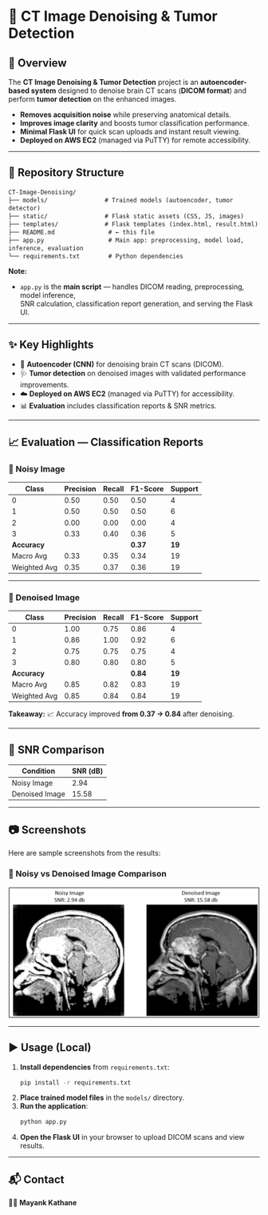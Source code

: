# 🧠 CT Image Denoising & Tumor Detection  

## 🌟 Overview  
The **CT Image Denoising & Tumor Detection** project is an **autoencoder-based system** designed to denoise brain CT scans (**DICOM format**) and perform **tumor detection** on the enhanced images.  

- **Removes acquisition noise** while preserving anatomical details.  
- **Improves image clarity** and boosts tumor classification performance.  
- **Minimal Flask UI** for quick scan uploads and instant result viewing.  
- **Deployed on AWS EC2** (managed via PuTTY) for remote accessibility.  

---

## 📂 Repository Structure  

```plaintext
CT-Image-Denoising/
├── models/                # Trained models (autoencoder, tumor detector)
├── static/                # Flask static assets (CSS, JS, images)
├── templates/             # Flask templates (index.html, result.html)
├── README.md               # ← this file
├── app.py                  # Main app: preprocessing, model load, inference, evaluation
└── requirements.txt        # Python dependencies
```

**Note:**  
- `app.py` is the **main script** — handles DICOM reading, preprocessing, model inference,  
  SNR calculation, classification report generation, and serving the Flask UI.  

---

## ✨ Key Highlights  

- 🧠 **Autoencoder (CNN)** for denoising brain CT scans (DICOM).  
- 🩺 **Tumor detection** on denoised images with validated performance improvements.  
- ☁️ **Deployed on AWS EC2** (managed via PuTTY) for accessibility.  
- 📊 **Evaluation** includes classification reports & SNR metrics.  

---

## 📈 Evaluation — Classification Reports  

### 🖤 Noisy Image  
| Class | Precision | Recall | F1-Score | Support |
|-------|-----------|--------|----------|---------|
| 0     | 0.50      | 0.50   | 0.50     | 4       |
| 1     | 0.50      | 0.50   | 0.50     | 6       |
| 2     | 0.00      | 0.00   | 0.00     | 4       |
| 3     | 0.33      | 0.40   | 0.36     | 5       |
| **Accuracy**   |           |        | **0.37** | **19** |
| Macro Avg | 0.33 | 0.35   | 0.34     | 19      |
| Weighted Avg | 0.35 | 0.37 | 0.36   | 19      |

---

### 🤍 Denoised Image  
| Class | Precision | Recall | F1-Score | Support |
|-------|-----------|--------|----------|---------|
| 0     | 1.00      | 0.75   | 0.86     | 4       |
| 1     | 0.86      | 1.00   | 0.92     | 6       |
| 2     | 0.75      | 0.75   | 0.75     | 4       |
| 3     | 0.80      | 0.80   | 0.80     | 5       |
| **Accuracy**   |           |        | **0.84** | **19** |
| Macro Avg | 0.85 | 0.82   | 0.83     | 19      |
| Weighted Avg | 0.85 | 0.84 | 0.84   | 19      |

**Takeaway:** 📈 Accuracy improved **from 0.37 → 0.84** after denoising.  

---

## 🔬 SNR Comparison  

| Condition     | SNR (dB) |
|---------------|----------|
| Noisy Image   | 2.94     |
| Denoised Image| 15.58    |

---

## 📷 Screenshots  

Here are sample screenshots from the results:  


### 🔹 Noisy vs Denoised Image Comparison  
![Image Comparison](static/Picture1.png)  




---

## ▶️ Usage (Local)  

1. **Install dependencies** from `requirements.txt`:  
   ```bash
   pip install -r requirements.txt
   ```  
2. **Place trained model files** in the `models/` directory.  
3. **Run the application**:  
   ```bash
   python app.py
   ```  
4. **Open the Flask UI** in your browser to upload DICOM scans and view results.  

---

## 📬 Contact  
👨‍💻 **Mayank Kathane**  
